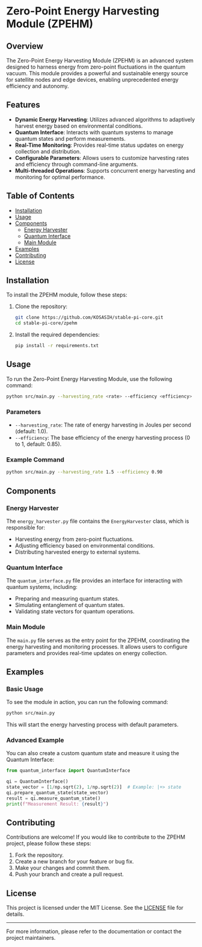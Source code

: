 # Zero-Point Energy Harvesting Module (ZPEHM)

## Overview

The Zero-Point Energy Harvesting Module (ZPEHM) is an advanced system designed to harness energy from zero-point fluctuations in the quantum vacuum. This module provides a powerful and sustainable energy source for satellite nodes and edge devices, enabling unprecedented energy efficiency and autonomy.

## Features

- **Dynamic Energy Harvesting**: Utilizes advanced algorithms to adaptively harvest energy based on environmental conditions.
- **Quantum Interface**: Interacts with quantum systems to manage quantum states and perform measurements.
- **Real-Time Monitoring**: Provides real-time status updates on energy collection and distribution.
- **Configurable Parameters**: Allows users to customize harvesting rates and efficiency through command-line arguments.
- **Multi-threaded Operations**: Supports concurrent energy harvesting and monitoring for optimal performance.

## Table of Contents

- [Installation](#installation)
- [Usage](#usage)
- [Components](#components)
  - [Energy Harvester](#energy-harvester)
  - [Quantum Interface](#quantum-interface)
  - [Main Module](#main-module)
- [Examples](#examples)
- [Contributing](#contributing)
- [License](#license)

## Installation

To install the ZPEHM module, follow these steps:

1. Clone the repository:
   ```bash
   git clone https://github.com/KOSASIH/stable-pi-core.git
   cd stable-pi-core/zpehm
   ```

2. Install the required dependencies:
   ```bash
   pip install -r requirements.txt
   ```

## Usage

To run the Zero-Point Energy Harvesting Module, use the following command:

```bash
python src/main.py --harvesting_rate <rate> --efficiency <efficiency>
```

### Parameters

- `--harvesting_rate`: The rate of energy harvesting in Joules per second (default: 1.0).
- `--efficiency`: The base efficiency of the energy harvesting process (0 to 1, default: 0.85).

### Example Command

```bash
python src/main.py --harvesting_rate 1.5 --efficiency 0.90
```

## Components

### Energy Harvester

The `energy_harvester.py` file contains the `EnergyHarvester` class, which is responsible for:

- Harvesting energy from zero-point fluctuations.
- Adjusting efficiency based on environmental conditions.
- Distributing harvested energy to external systems.

### Quantum Interface

The `quantum_interface.py` file provides an interface for interacting with quantum systems, including:

- Preparing and measuring quantum states.
- Simulating entanglement of quantum states.
- Validating state vectors for quantum operations.

### Main Module

The `main.py` file serves as the entry point for the ZPEHM, coordinating the energy harvesting and monitoring processes. It allows users to configure parameters and provides real-time updates on energy collection.

## Examples

### Basic Usage

To see the module in action, you can run the following command:

```bash
python src/main.py
```

This will start the energy harvesting process with default parameters.

### Advanced Example

You can also create a custom quantum state and measure it using the Quantum Interface:

```python
from quantum_interface import QuantumInterface

qi = QuantumInterface()
state_vector = [1/np.sqrt(2), 1/np.sqrt(2)]  # Example: |+> state
qi.prepare_quantum_state(state_vector)
result = qi.measure_quantum_state()
print(f"Measurement Result: {result}")
```

## Contributing

Contributions are welcome! If you would like to contribute to the ZPEHM project, please follow these steps:

1. Fork the repository.
2. Create a new branch for your feature or bug fix.
3. Make your changes and commit them.
4. Push your branch and create a pull request.

## License

This project is licensed under the MIT License. See the [LICENSE](../LICENSE) file for details.

---

For more information, please refer to the documentation or contact the project maintainers.

